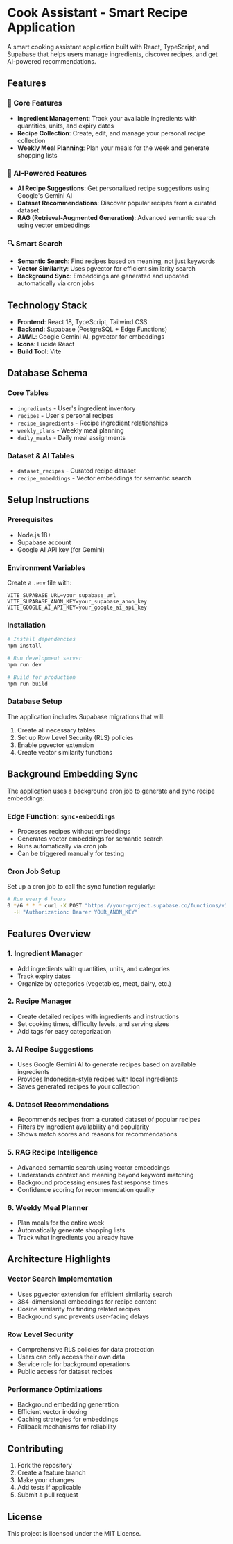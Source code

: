 # Cook Assistant - Smart Recipe Application

A smart cooking assistant application built with React, TypeScript, and Supabase that helps users manage ingredients, discover recipes, and get AI-powered recommendations.

## Features

### 🥘 Core Features
- **Ingredient Management**: Track your available ingredients with quantities, units, and expiry dates
- **Recipe Collection**: Create, edit, and manage your personal recipe collection
- **Weekly Meal Planning**: Plan your meals for the week and generate shopping lists

### 🤖 AI-Powered Features
- **AI Recipe Suggestions**: Get personalized recipe suggestions using Google's Gemini AI
- **Dataset Recommendations**: Discover popular recipes from a curated dataset
- **RAG (Retrieval-Augmented Generation)**: Advanced semantic search using vector embeddings

### 🔍 Smart Search
- **Semantic Search**: Find recipes based on meaning, not just keywords
- **Vector Similarity**: Uses pgvector for efficient similarity search
- **Background Sync**: Embeddings are generated and updated automatically via cron jobs

## Technology Stack

- **Frontend**: React 18, TypeScript, Tailwind CSS
- **Backend**: Supabase (PostgreSQL + Edge Functions)
- **AI/ML**: Google Gemini AI, pgvector for embeddings
- **Icons**: Lucide React
- **Build Tool**: Vite

## Database Schema

### Core Tables
- `ingredients` - User's ingredient inventory
- `recipes` - User's personal recipes
- `recipe_ingredients` - Recipe ingredient relationships
- `weekly_plans` - Weekly meal planning
- `daily_meals` - Daily meal assignments

### Dataset & AI Tables
- `dataset_recipes` - Curated recipe dataset
- `recipe_embeddings` - Vector embeddings for semantic search

## Setup Instructions

### Prerequisites
- Node.js 18+ 
- Supabase account
- Google AI API key (for Gemini)

### Environment Variables
Create a `.env` file with:
```env
VITE_SUPABASE_URL=your_supabase_url
VITE_SUPABASE_ANON_KEY=your_supabase_anon_key
VITE_GOOGLE_AI_API_KEY=your_google_ai_api_key
```

### Installation
```bash
# Install dependencies
npm install

# Run development server
npm run dev

# Build for production
npm run build
```

### Database Setup
The application includes Supabase migrations that will:
1. Create all necessary tables
2. Set up Row Level Security (RLS) policies
3. Enable pgvector extension
4. Create vector similarity functions

## Background Embedding Sync

The application uses a background cron job to generate and sync recipe embeddings:

### Edge Function: `sync-embeddings`
- Processes recipes without embeddings
- Generates vector embeddings for semantic search
- Runs automatically via cron job
- Can be triggered manually for testing

### Cron Job Setup
Set up a cron job to call the sync function regularly:
```bash
# Run every 6 hours
0 */6 * * * curl -X POST "https://your-project.supabase.co/functions/v1/sync-embeddings" \
  -H "Authorization: Bearer YOUR_ANON_KEY"
```

## Features Overview

### 1. Ingredient Manager
- Add ingredients with quantities, units, and categories
- Track expiry dates
- Organize by categories (vegetables, meat, dairy, etc.)

### 2. Recipe Manager
- Create detailed recipes with ingredients and instructions
- Set cooking times, difficulty levels, and serving sizes
- Add tags for easy categorization

### 3. AI Recipe Suggestions
- Uses Google Gemini AI to generate recipes based on available ingredients
- Provides Indonesian-style recipes with local ingredients
- Saves generated recipes to your collection

### 4. Dataset Recommendations
- Recommends recipes from a curated dataset of popular recipes
- Filters by ingredient availability and popularity
- Shows match scores and reasons for recommendations

### 5. RAG Recipe Intelligence
- Advanced semantic search using vector embeddings
- Understands context and meaning beyond keyword matching
- Background processing ensures fast response times
- Confidence scoring for recommendation quality

### 6. Weekly Meal Planner
- Plan meals for the entire week
- Automatically generate shopping lists
- Track what ingredients you already have

## Architecture Highlights

### Vector Search Implementation
- Uses pgvector extension for efficient similarity search
- 384-dimensional embeddings for recipe content
- Cosine similarity for finding related recipes
- Background sync prevents user-facing delays

### Row Level Security
- Comprehensive RLS policies for data protection
- Users can only access their own data
- Service role for background operations
- Public access for dataset recipes

### Performance Optimizations
- Background embedding generation
- Efficient vector indexing
- Caching strategies for embeddings
- Fallback mechanisms for reliability

## Contributing

1. Fork the repository
2. Create a feature branch
3. Make your changes
4. Add tests if applicable
5. Submit a pull request

## License

This project is licensed under the MIT License.